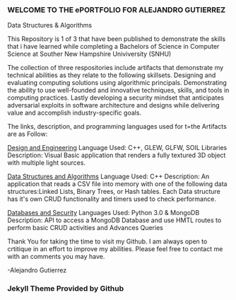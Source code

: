 ### WELCOME TO THE ePORTFOLIO FOR ALEJANDRO GUTIERREZ

Data Structures & Algorithms

This Repository is 1 of 3 that have been published to demonstrate the skills that i have learned while completing a Bachelors of 
Science in Computer Science at Souther New Hampshire Univiversity (SNHU) 

The collection of three respositories include artifacts that demonstrate my technical abilities as they relate to the following
skillsets.  Designing and evaluating computing solutions using algorithmic principals. Demonstrating the ability to use  well-founded
and innovative techniques, skills, and tools in computing practices. Lastly developing a security mindset that anticipates adversarial 
exploits in software architecture and designs while delivering value and accomplish industry-specific goals.

The links, description, and programming languages used for t=the Artifacts are as Follow: 

[Design and Engineering](https://alexgutierrezsnhu.github.io/DesignandEngineering/)
Language Used: C++, GLEW, GLFW, SOIL Libraries
Description: Visual Basic application that renders a fully textured 3D object with multiple light sources.  

[Data Structures and Algorithms](https://alexgutierrezsnhu.github.io/DataStructuresandAlgorithms)
Language Used: C++
Description: An application that reads a CSV file into memory with one of the following data structures:Linked Lists, Binary Trees, or 
Hash tables. Each Data structure has it's own CRUD functionality and timers used to check performance.

[Databases and Security](https://alexgutierrezsnhu.github.io/DatabasesandSecurity)
Languages Used: Python 3.0 & MongoDB
Description: API to access a MongoDB Database and use HMTL routes to perform basic CRUD activities and Advances Queries


Thank You for taking the time to visit my Github. I am always open to crtitique in an effort to improve my abilities. Please feel free
to contact me with an comments you may have. 


-Alejandro Gutierrez





### Jekyll Theme Provided by Github
